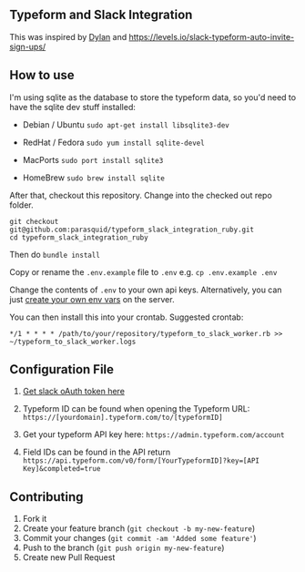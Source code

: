 Typeform and Slack Integration
------------------------------

This was inspired by [Dylan](http://twitter.com/dylandamsma/) and https://levels.io/slack-typeform-auto-invite-sign-ups/

How to use
----------

I'm using sqlite as the database to store the typeform data, so you'd need to have the sqlite dev stuff installed:

* Debian / Ubuntu
  `sudo apt-get install libsqlite3-dev`

* RedHat / Fedora
  `sudo yum install sqlite-devel`

* MacPorts
  `sudo port install sqlite3`

* HomeBrew
  `sudo brew install sqlite`

After that, checkout this repository. Change into the checked out repo folder.

```
git checkout git@github.com:parasquid/typeform_slack_integration_ruby.git
cd typeform_slack_integration_ruby
```

Then do `bundle install`

Copy or rename the `.env.example` file to `.env` e.g. `cp .env.example .env`

Change the contents of `.env` to your own api keys. Alternatively, you can just [create your own env vars](https://www.digitalocean.com/community/tutorials/how-to-read-and-set-environmental-and-shell-variables-on-a-linux-vps) on the server.

You can then install this into your crontab. Suggested crontab:

```
*/1 * * * * /path/to/your/repository/typeform_to_slack_worker.rb >> ~/typeform_to_slack_worker.logs
```

Configuration File
------------

1. [Get slack oAuth token here](https://api.slack.com/web)

2. Typeform ID can be found when opening the Typeform URL: `https://[yourdomain].typeform.com/to/[typeformID]`

3. Get your typeform API key here: `https://admin.typeform.com/account`

4. Field IDs can be found in the API return `https://api.typeform.com/v0/form/[YourTypeformID]?key=[API Key]&completed=true`


Contributing
------------

1. Fork it
2. Create your feature branch (`git checkout -b my-new-feature`)
3. Commit your changes (`git commit -am 'Added some feature'`)
4. Push to the branch (`git push origin my-new-feature`)
5. Create new Pull Request
